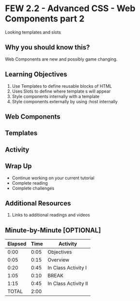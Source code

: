 # FEW 2.2 - Advanced CSS - Web Components part 2

Looking templates and slots   

## Why you should know this?

Web Components are new and possibly game changing. 

## Learning Objectives 

1. Use Templates to define reusable blocks of HTML
1. Uses Slots to define where template s will appear
1. Style components internally with a template
1. Style components externally by using :host internally

## Web Components



## Templates 



## Activity 



## Wrap Up

- Continue working on your current tutorial
- Complete reading
- Complete challenges

## Additional Resources

1. Links to additional readings and videos

## Minute-by-Minute [OPTIONAL]

| **Elapsed** | **Time**  | **Activity**              |
| ----------- | --------- | ------------------------- |
| 0:00        | 0:05      | Objectives                |
| 0:05        | 0:15      | Overview                  |
| 0:20        | 0:45      | In Class Activity I       |
| 1:05        | 0:10      | BREAK                     |
| 1:15        | 0:45      | In Class Activity II      |
| TOTAL       | 2:00      |                           |
